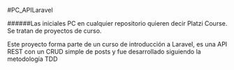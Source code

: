 #PC_APILaravel

######Las iniciales PC en cualquier repositorio quieren decir Platzi Course. Se tratan de proyectos de curso.

Este proyecto forma parte de un curso de introducción a Laravel, es una API REST con un CRUD simple de posts y fue desarrollado siguiendo la metodología TDD
